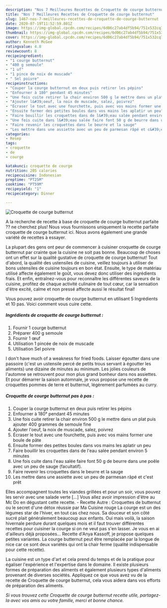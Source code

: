```yaml
---
description: "Nos 7 Meilleures Recettes de Croquette de courge butternut"
title: "Nos 7 Meilleures Recettes de Croquette de courge butternut"
slug: 1467-nos-7-meilleures-recettes-de-croquette-de-courge-butternut
date: 2020-07-19T11:52:59.801Z
image: https://img-global.cpcdn.com/recipes/6d06c27ab4df5b94/751x532cq70/croquette-de-courge-butternut-photo-principale-de-la-recette.jpg
thumbnail: https://img-global.cpcdn.com/recipes/6d06c27ab4df5b94/751x532cq70/croquette-de-courge-butternut-photo-principale-de-la-recette.jpg
cover: https://img-global.cpcdn.com/recipes/6d06c27ab4df5b94/751x532cq70/croquette-de-courge-butternut-photo-principale-de-la-recette.jpg
author: Kenneth McGee
ratingvalue: 4.8
reviewcount: 8
recipeingredient:
- "1 courge butternut"
- "400 g semoule"
- "1 uf"
- "1 pince de noix de muscade"
- " Sel poivre"
recipeinstructions:
- "Couper la courge butternut en deux puis retirer les pépins"
- "Enfourner à 180° pendant 45 minutes"
- "Une fois cuite retirer la chair environ 500 g le mettre dans un plat puis ajouter 400 grammes de semoule fine"
- "Ajouter l&#39;oeuf, la noix de muscade, salez, poivrez"
- "Écraser le tout avec une fourchette, puis avec vos mains former une boule de pâte"
- "Ensuite former des petites boules dans vos mains les aplatir un peu"
- "Faire bouillir les croquettes dans de l&#39;eau salée pendant environ 5 minutes"
- "Une fois cuite dans l&#39;eau salée faire font 50 g de beurre dans une poêle avec un peu de sauge (facultatif)."
- "Faire revenir les croquettes dans le beurre et la sauge"
- "Les mettre dans une assiette avec un peu de parmesan râpé et c&#39;est prêt"
categories:
- Resep
tags:
- croquette
- de
- courge

katakunci: croquette de courge 
nutrition: 205 calories
recipecuisine: Indonesian
preptime: "PT25M"
cooktime: "PT59M"
recipeyield: "1"
recipecategory: Dinner

---
```



![Croquette de courge butternut](https://img-global.cpcdn.com/recipes/6d06c27ab4df5b94/751x532cq70/croquette-de-courge-butternut-photo-principale-de-la-recette.jpg)

A la recherche de recette à base de croquette de courge butternut parfaite ?? ne cherchez plus! Nous vous fournissons uniquement la recette parfaite croquette de courge butternut ici. Nous avons également une grande variété de recettes à essayer.

La plupart des gens ont peur de commencer à cuisiner croquette de courge butternut par crainte que la cuisine ne soit pas bonne. Beaucoup de choses ont un effet sur la qualité gustative de croquette de courge butternut! Tout d'abord, la qualité des ustensiles de cuisine, veillez toujours à utiliser de bons ustensiles de cuisine toujours en bon état. Ensuite, le type de matériau utilisé affecte également le goût, vous devez donc utiliser des ingrédients frais. Et enfin, entraînez-vous pour reconnaître les différentes saveurs de la cuisine, profitez de chaque activité culinaire de tout cœur, car la sensation d'être excité, calme et non pressé affecte aussi le résultat final!

<!--inarticleads1-->

Vous pouvez avoir croquette de courge butternut en utilisant 5 Ingrédients et 10 pas. Voici comment vous cuire cette.

##### Ingrédients de croquette de courge butternut :

1. Fournir 1 courge butternut
1. Préparer 400 g semoule
1. Fournir 1 œuf
1. Utilisation 1 pincée de noix de muscade
1. Utilisation  Sel poivre


I don&#39;t have much of a weakness for fried foods. Laisser égoutter dans une passoire (c&#39;est un ustensile percé de petits trous servant à égoutter les aliments) une dizaine de minutes au minimum. Les jolies couleurs de l&#39;automne se retrouvent pour mon plus grand bonheur dans nos assiettes. Et pour démarrer la saison automnale, je vous propose une recette de croquettes pommes de terre et butternut, légèrement parfumées au curry. 

<!--inarticleads2-->

##### Croquette de courge butternut pas à pas :

1. Couper la courge butternut en deux puis retirer les pépins
1. Enfourner à 180° pendant 45 minutes
1. Une fois cuite retirer la chair environ 500 g le mettre dans un plat puis ajouter 400 grammes de semoule fine
1. Ajouter l&#39;oeuf, la noix de muscade, salez, poivrez
1. Écraser le tout avec une fourchette, puis avec vos mains former une boule de pâte
1. Ensuite former des petites boules dans vos mains les aplatir un peu
1. Faire bouillir les croquettes dans de l&#39;eau salée pendant environ 5 minutes
1. Une fois cuite dans l&#39;eau salée faire font 50 g de beurre dans une poêle avec un peu de sauge (facultatif).
1. Faire revenir les croquettes dans le beurre et la sauge
1. Les mettre dans une assiette avec un peu de parmesan râpé et c&#39;est prêt


Elles accompagnent toutes les viandes grillées et pour un soir, vous pouvez les servir avec une salade verte […] Vous allez avoir impression d&#39;être au Mc Do en dégustant cette recette. - Recette Autre : Croquettes de butternut ou le secret d&#39;une détox réussie par Ma Cuisine rouge La courge est un des légumes star de l&#39;hiver, en tout cas chez nous. Sa douceur et son côté sucré plait généralement beaucoup aux enfants. Oui mais voilà, la saison hivernale perdure durant quelques mois et il faut trouver différentes recettes pour cuisiner la courge si on ne veut pas s&#39;en lasser. Je vous en ai d&#39;ailleurs déjà proposées… Recette d&#39;Anya Kassoff, je propose quelques petites variantes. La courge butternut peut être remplacée par la longue de nice car ce sont deux variétés qui ont la chair ferme (qualité indispensable pour cette recette). 

<!--inarticleads1-->

<p>
La cuisine est un type d'art et cela prend du temps et de la pratique pour égaliser l'expérience et l'expertise dans le domaine. Il existe plusieurs formes de préparation des aliments et également plusieurs types d'aliments provenant de diverses sociétés. Appliquez ce que vous avez vu de la recette de Croquette de courge butternut, cela vous aidera dans vos efforts de préparation des aliments.
</p>

<p>
<i>Si vous trouvez cette Croquette de courge butternut recette utile, partagez-la avec vos amis ou votre famille, merci et bonne chance.</i>
</p>
